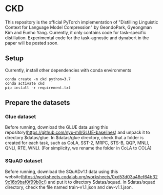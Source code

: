 # CKD
This repository is the official PyTorch implementation of "Distilling Linguistic Context for Language Model Compression" by GeondoPark, Gyeongman Kim and Eunho Yang.
Currently, it only contains code for task-specific distillation. Experimental code for the task-agnostic and dynabert in the paper will be posted soon.

## Setup
Currently, install other dependencies with conda environments
```
conda create -n ckd python=3.7
conda activate ckd
pip install -r requirement.txt
```
## Prepare the datasets
### Glue dataset
Before running, download the GLUE data using this repository(https://github.com/nyu-mll/GLUE-baselines) and unpack it to directory $datas/glue.
In $datas/glue directory, check that a folder is created for each task, such as CoLA, SST-2, MRPC, STS-B, QQP, MNLI, QNLI, RTE, WNLI. (For simplicity, we rename the folder in CoLA to COLA)
### SQuAD dataset 
Before running, download the SQuADv1.1 data using this website(https://worksheets.codalab.org/worksheets/0xd53d03a48ef64b329c16b9baf0f99b0c/) and put it to directory $datas/squad.
In $datas/squad directory, check the file named train-v1.1.json and dev-v1.1.json. 

